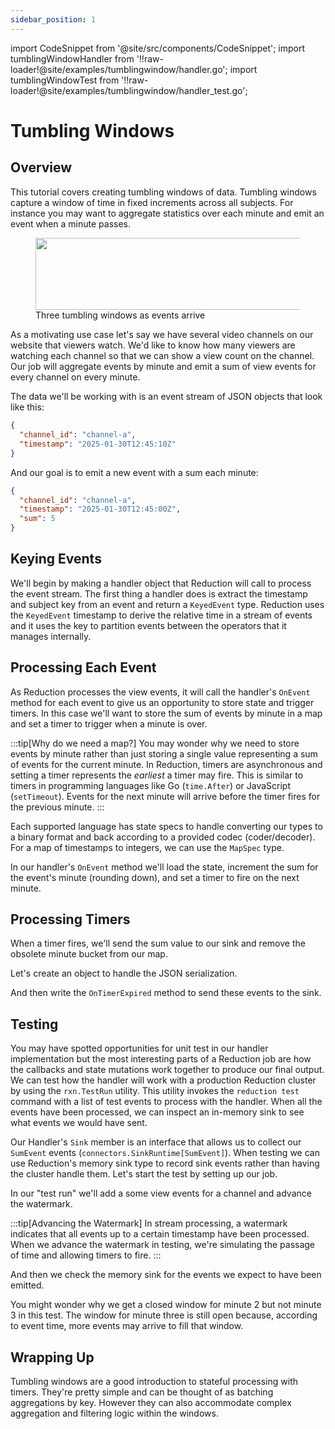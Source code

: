 ```yaml
---
sidebar_position: 1
---
```


import CodeSnippet from '@site/src/components/CodeSnippet';
import tumblingWindowHandler from '!!raw-loader!@site/examples/tumblingwindow/handler.go';
import tumblingWindowTest from '!!raw-loader!@site/examples/tumblingwindow/handler_test.go';

# Tumbling Windows

## Overview

This tutorial covers creating tumbling windows of data. Tumbling windows capture
a window of time in fixed increments across all subjects. For instance you
may want to aggregate statistics over each minute and emit an event when a
minute passes.

<p>
  <figure class="inline-block">
    <img src="/img/tumbling-windows.png" width="536.5" height="115.5"/>
    <figcaption class="italic text-center">Three tumbling windows as events arrive</figcaption>
  </figure>
</p>

As a motivating use case let's say we have several video channels on our website
that viewers watch. We'd like to know how many viewers are watching each channel
so that we can show a view count on the channel. Our job will aggregate events
by minute and emit a sum of view events for every channel on every minute.

The data we'll be working with is an event stream of JSON objects that look like
this:

```json
{
  "channel_id": "channel-a",
  "timestamp": "2025-01-30T12:45:10Z"
}
```

And our goal is to emit a new event with a sum each minute:

```json
{
  "channel_id": "channel-a",
  "timestamp": "2025-01-30T12:45:00Z",
  "sum": 5
}
```

## Keying Events

We'll begin by making a handler object that Reduction will call to process the
event stream. The first thing a handler does is extract the timestamp and
subject key from an event and return a `KeyedEvent` type. Reduction uses the
`KeyedEvent` timestamp to derive the relative time in a stream of events and it
uses the key to partition events between the operators that it manages
internally.

<CodeSnippet language="go" code={tumblingWindowHandler} marker="key-event" />

## Processing Each Event

As Reduction processes the view events, it will call the handler's `OnEvent`
method for each event to give us an opportunity to store state and trigger
timers. In this case we'll want to store the sum of events by minute in a map
and set a timer to trigger when a minute is over.

:::tip[Why do we need a map?]
You may wonder why we need to store events by minute rather than just storing a
single value representing a sum of events for the current minute. In Reduction,
timers are asynchronous and setting a timer represents the _earliest_ a timer
may fire. This is similar to timers in programming languages like Go
(`time.After`) or JavaScript (`setTimeout`). Events for the next minute will
arrive before the timer fires for the previous minute.
:::

Each supported language has state specs to handle converting our types to a
binary format and back according to a provided codec (coder/decoder). For a map
of timestamps to integers, we can use the `MapSpec` type.

<CodeSnippet language="go" code={tumblingWindowHandler} marker="handler" />

In our handler's `OnEvent` method we'll load the state, increment
the sum for the event's minute (rounding down), and set a timer
to fire on the next minute.

<CodeSnippet language="go" code={tumblingWindowHandler} marker="on-event" />

## Processing Timers

When a timer fires, we'll send the sum value to our sink and remove the obsolete
minute bucket from our map.

Let's create an object to handle the JSON serialization.

<CodeSnippet language="go" code={tumblingWindowHandler} marker="sum-event" />

And then write the `OnTimerExpired` method to send these events to the sink.

<CodeSnippet language="go" code={tumblingWindowHandler} marker="on-timer" />

## Testing

You may have spotted opportunities for unit test in our handler implementation
but the most interesting parts of a Reduction job are how the callbacks and
state mutations work together to produce our final output. We can test how the
handler will work with a production Reduction cluster by using the `rxn.TestRun`
utility. This utility invokes the `reduction test` command with a list of test
events to process with the handler. When all the events have been processed, we
can inspect an in-memory sink to see what events we would have sent.

Our Handler's `Sink` member is an interface that allows us to collect our
`SumEvent` events (`connectors.SinkRuntime[SumEvent]`). When testing we can use
Reduction's memory sink type to record sink events rather than having the
cluster handle them. Let's start the test by setting up our job.

<CodeSnippet language="go" code={tumblingWindowTest} marker="job-setup" />

In our "test run" we'll add a some view events for a channel and advance the
watermark.

<CodeSnippet language="go" code={tumblingWindowTest} marker="test-run" />

:::tip[Advancing the Watermark]
In stream processing, a watermark indicates that all events up to a certain
timestamp have been processed. When we advance the watermark in testing, we're
simulating the passage of time and allowing timers to fire.
:::

And then we check the memory sink for the events we expect to have been emitted.

<CodeSnippet language="go" code={tumblingWindowTest} marker="assert" />

You might wonder why we get a closed window for minute 2 but not minute 3 in
this test. The window for minute three is still open because, according to event
time, more events may arrive to fill that window.

## Wrapping Up

Tumbling windows are a good introduction to stateful processing with timers.
They're pretty simple and can be thought of as batching aggregations by key.
However they can also accommodate complex aggregation and filtering logic within
the windows.
